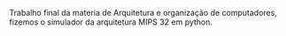 Trabalho final da materia de Arquitetura e organização de computadores, fizemos o simulador da arquitetura MIPS 32 em python.
